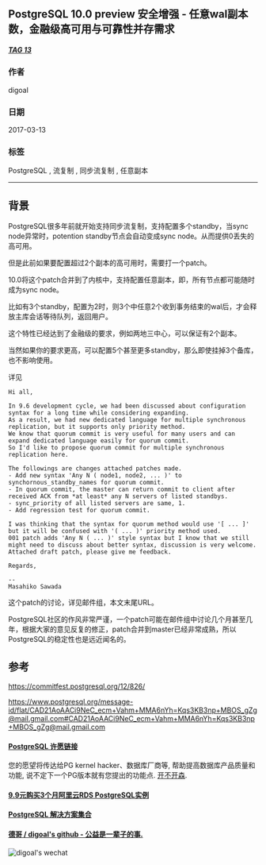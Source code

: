 ## PostgreSQL 10.0 preview 安全增强 - 任意wal副本数，金融级高可用与可靠性并存需求  
##### [TAG 13](../class/13.md)
                                                                                        
### 作者                                                                                                                                     
digoal                                                                                   
                                                                                          
### 日期                                                                                     
2017-03-13                                                                                    
                                                                                      
### 标签                                                                                   
PostgreSQL , 流复制 , 同步流复制 , 任意副本          
                                                                                        
----                                                                                  
                                                                                           
## 背景     
PostgreSQL很多年前就开始支持同步流复制，支持配置多个standby，当sync node异常时，potention standby节点会自动变成sync node。从而提供0丢失的高可用。  
  
但是此前如果要配置超过2个副本的高可用时，需要打一个patch。  
  
10.0将这个patch合并到了内核中，支持配置任意副本，即，所有节点都可能随时成为sync node。  
  
比如有3个standby，配置为2时，则3个中任意2个收到事务结束的wal后，才会释放主库会话等待队列，返回用户。  
  
这个特性已经达到了金融级的要求，例如两地三中心，可以保证有2个副本。  
  
当然如果你的要求更高，可以配置5个甚至更多standby，那么即使挂掉3个备库，也不影响使用。  
  
详见  
  
```  
Hi all,  
  
In 9.6 development cycle, we had been discussed about configuration  
syntax for a long time while considering expanding.  
As a result, we had new dedicated language for multiple synchronous  
replication, but it supports only priority method.  
We know that quorum commit is very useful for many users and can  
expand dedicated language easily for quorum commit.  
So I'd like to propose quorum commit for multiple synchronous replication here.  
  
The followings are changes attached patches made.  
- Add new syntax 'Any N ( node1, node2, ... )' to  
synchornous_standby_names for quorum commit.  
- In quorum commit, the master can return commit to client after  
received ACK from *at least* any N servers of listed standbys.  
- sync_priority of all listed servers are same, 1.  
- Add regression test for quorum commit.  
  
I was thinking that the syntax for quorum method would use '[ ... ]'  
but it will be confused with '( ... )' priority method used.  
001 patch adds 'Any N ( ... )' style syntax but I know that we still  
might need to discuss about better syntax, discussion is very welcome.  
Attached draft patch, please give me feedback.  
  
Regards,  
  
--  
Masahiko Sawada  
```  
  
这个patch的讨论，详见邮件组，本文末尾URL。        
        
PostgreSQL社区的作风非常严谨，一个patch可能在邮件组中讨论几个月甚至几年，根据大家的意见反复的修正，patch合并到master已经非常成熟，所以PostgreSQL的稳定性也是远近闻名的。        
  
## 参考  
https://commitfest.postgresql.org/12/826/  
  
https://www.postgresql.org/message-id/flat/CAD21AoAACi9NeC_ecm+Vahm+MMA6nYh=Kqs3KB3np+MBOS_gZg@mail.gmail.com#CAD21AoAACi9NeC_ecm+Vahm+MMA6nYh=Kqs3KB3np+MBOS_gZg@mail.gmail.com  
  
  
  
  
  
  
  
  
  
  
  
  
  
  
  
  
  
  
  
  
  
  
  
  
  
  
  
  
  
  
  
  
  
  
  
  
  
  
  
  
  
  
  
  
  
  
  
  
  
  
  
  
  
  
  
  
  
  
  
  
  
  
  
#### [PostgreSQL 许愿链接](https://github.com/digoal/blog/issues/76 "269ac3d1c492e938c0191101c7238216")
您的愿望将传达给PG kernel hacker、数据库厂商等, 帮助提高数据库产品质量和功能, 说不定下一个PG版本就有您提出的功能点. [开不开森](https://github.com/digoal/blog/issues/76 "269ac3d1c492e938c0191101c7238216").  
  
  
#### [9.9元购买3个月阿里云RDS PostgreSQL实例](https://www.aliyun.com/database/postgresqlactivity "57258f76c37864c6e6d23383d05714ea")
  
  
#### [PostgreSQL 解决方案集合](https://yq.aliyun.com/topic/118 "40cff096e9ed7122c512b35d8561d9c8")
  
  
#### [德哥 / digoal's github - 公益是一辈子的事.](https://github.com/digoal/blog/blob/master/README.md "22709685feb7cab07d30f30387f0a9ae")
  
  
![digoal's wechat](../pic/digoal_weixin.jpg "f7ad92eeba24523fd47a6e1a0e691b59")
  
